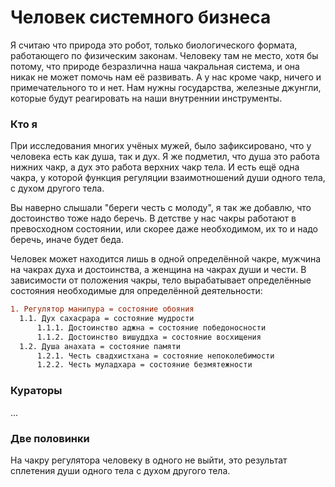 # Человек системного бизнеса

Я считаю что природа это робот, только биологического формата, работающего по физическим законам. Человеку там не место, хотя бы потому, что природе безразлична наша чакральная система, и она никак не может помочь нам её развивать. А у нас кроме чакр, ничего и примечательного то и нет. Нам нужны государства, железные джунгли, которые будут реагировать на наши внутреннии инструменты. 

### Кто я

При исследования многих учёных мужей, было зафиксировано, что у человека есть как душа, так и дух. Я же подметил, что душа это работа нижних чакр, а дух это работа верхних чакр тела. И есть ещё одна чакра, у которой функция регуляции взаимотношений души одного тела, с духом другого тела.

Вы наверно слышали "береги честь с молоду", я так же добавлю, что достоинство тоже надо беречь. В детстве у нас чакры работают в превосходном состоянии, или скорее даже необходимом, их то и надо беречь, иначе будет беда.

Человек может находится лишь в одной определённой чакре, мужчина на чакрах духа и достоинства, а женщина на чакрах души и чести. В зависимости от положения чакры, тело вырабатывает определённые состояния необходимые для определённой деятельности:

```diff
1. Регулятор манипура = состояние обояния
  1.1. Дух сахасрара = состояние мудрости
      1.1.1. Достоинство аджна = состояние победоносности 
      1.1.2. Достоинство вишуддха = состояние восхищения 
  1.2. Душа анахата = состояние памяти
      1.2.1. Честь свадхистхана = состояние непоколебимости
      1.2.2. Честь муладхара = состояние безмятежности
```

### Кураторы

... 

### Две половинки

На чакру регулятора человеку в одного не выйти, это результат сплетения души одного тела с духом другого тела. 
